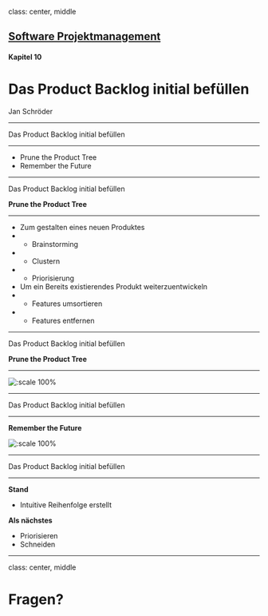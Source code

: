 class: center, middle

## [Software Projektmanagement](index.html)

#### Kapitel 10

# Das Product Backlog initial befüllen

Jan Schröder

---
Das Product Backlog initial befüllen

---
* Prune the Product Tree
* Remember the Future

---
Das Product Backlog initial befüllen

**Prune the Product Tree** 

---
- Zum gestalten eines neuen Produktes
- - Brainstorming
- - Clustern
- - Priorisierung
- Um ein Bereits existierendes Produkt weiterzuentwickeln
- - Features umsortieren
- - Features entfernen
---
Das Product Backlog initial befüllen

**Prune the Product Tree** 

---
![:scale 100%](kapitel10/ProductTree.png)

---
Das Product Backlog initial befüllen

---

**Remember the Future**

![:scale 100%](kapitel10/RememberTheFuture.png)

---

Das Product Backlog initial befüllen

---
**Stand**
- Intuitive Reihenfolge erstellt

**Als nächstes**
- Priorisieren
- Schneiden
---

class: center, middle

# Fragen?